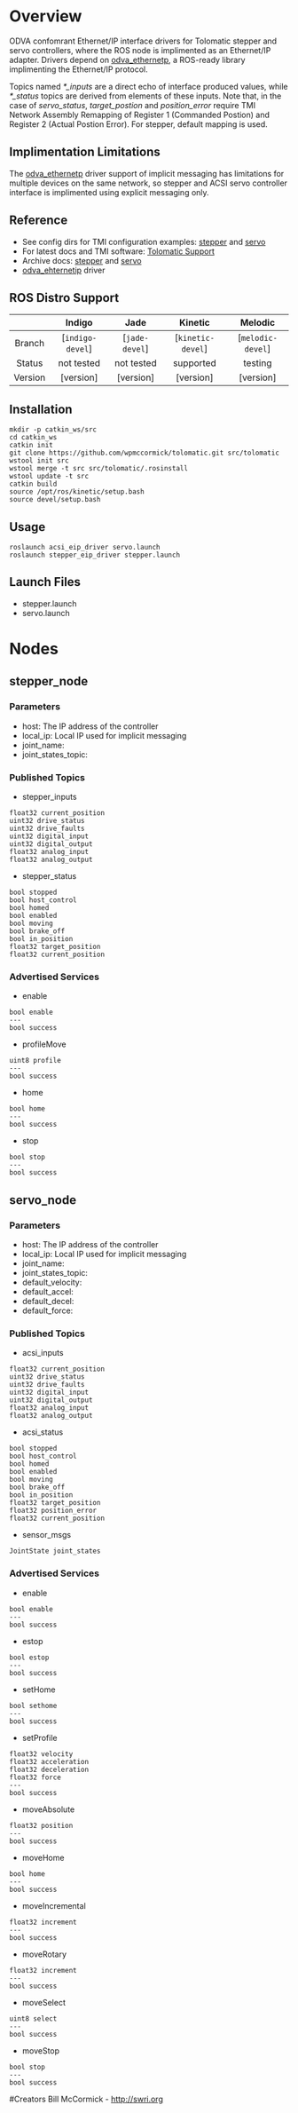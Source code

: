 # Overview
ODVA confomrant Ethernet/IP interface drivers for Tolomatic stepper and servo controllers, where the ROS node is implimented as an Ethernet/IP adapter. Drivers depend on [odva_ethernetp]('https://github.com/ros-drivers/odva_ethernetip'), a ROS-ready library implimenting the Ethernet/IP protocol.

Topics named _\*\_inputs_ are a direct echo of interface produced values, while _\*\_status_ topics are derived from elements of these inputs. Note that, in the case of _servo_status_, _target_postion_ and _position_error_ require TMI Network Assembly Remapping of Register 1 (Commanded Postion) and Register 2 (Actual Postion Error). For stepper, default mapping is used.

## Implimentation Limitations
The [odva_ethernetp](https://github.com/ros-drivers/odva_ethernetip) driver support of implicit messaging has limitations for multiple devices on the same network, so stepper and ACSI servo controller interface is implimented using explicit messaging only.

## Reference
* See config dirs for TMI configuration examples: [stepper](stepper_eip_driver/config) and [servo](acsi_eip_driver/config)
* For latest docs and TMI software: [Tolomatic Support](https://www.tolomatic.com/info-center/product-support.aspx)
* Archive docs: [stepper](stepper_eip_driver/doc) and [servo](acsi_eip_driver/doc)
* [odva_ehternetip](https://github.com/ros-drivers/odva_ethernetip) driver

## ROS Distro Support

|         | Indigo | Jade | Kinetic | Melodic |
|:-------:|:------:|:----:|:-------:|:-------:|
| Branch  | [`indigo-devel`] | [`jade-devel`] | [`kinetic-devel`] | [`melodic-devel`] |
| Status  |  not tested | not tested |  supported |  testing |
| Version | [version] | [version] | [version] | [version] |

## Installation
```
mkdir -p catkin_ws/src
cd catkin_ws
catkin init
git clone https://github.com/wpmccormick/tolomatic.git src/tolomatic
wstool init src
wstool merge -t src src/tolomatic/.rosinstall
wstool update -t src
catkin build
source /opt/ros/kinetic/setup.bash
source devel/setup.bash
```

## Usage
```
roslaunch acsi_eip_driver servo.launch
roslaunch stepper_eip_driver stepper.launch
```

## Launch Files
- stepper.launch
- servo.launch

# Nodes
## stepper_node
### Parameters
- host: The IP address of the controller
- local_ip: Local IP used for implicit messaging 
- joint_name:
- joint_states_topic:

### Published Topics
- stepper_inputs
```
float32 current_position
uint32 drive_status
uint32 drive_faults
uint32 digital_input
uint32 digital_output
float32 analog_input
float32 analog_output
```

- stepper_status
```
bool stopped
bool host_control
bool homed
bool enabled
bool moving
bool brake_off
bool in_position
float32 target_position
float32 current_position
```

### Advertised Services
- enable
```
bool enable
---
bool success
```

- profileMove
```
uint8 profile
---
bool success
```

- home
```
bool home
---
bool success
```

- stop
```
bool stop
---
bool success
```

## servo_node
### Parameters
- host: The IP address of the controller
- local_ip: Local IP used for implicit messaging
- joint_name:
- joint_states_topic:
- default_velocity:
- default_accel:
- default_decel:
- default_force:

### Published Topics
- acsi_inputs
```
float32 current_position
uint32 drive_status
uint32 drive_faults
uint32 digital_input
uint32 digital_output
float32 analog_input
float32 analog_output
```

- acsi_status
```
bool stopped
bool host_control
bool homed
bool enabled
bool moving
bool brake_off
bool in_position
float32 target_position
float32 position_error
float32 current_position
```

- sensor_msgs
```
JointState joint_states
```

### Advertised Services
- enable
```
bool enable
---
bool success
```

- estop
```
bool estop
---
bool success
```

- setHome
```
bool sethome
---
bool success
```

- setProfile
```
float32 velocity
float32 acceleration
float32 deceleration
float32 force
---
bool success
```

- moveAbsolute
```
float32 position
---
bool success
```

- moveHome
```
bool home
---
bool success
```

- moveIncremental
```
float32 increment
---
bool success
```

- moveRotary
```
float32 increment
---
bool success
```

- moveSelect
```
uint8 select
---
bool success
```

- moveStop
```
bool stop
---
bool success
```
#Creators
Bill McCormick - http://swri.org
